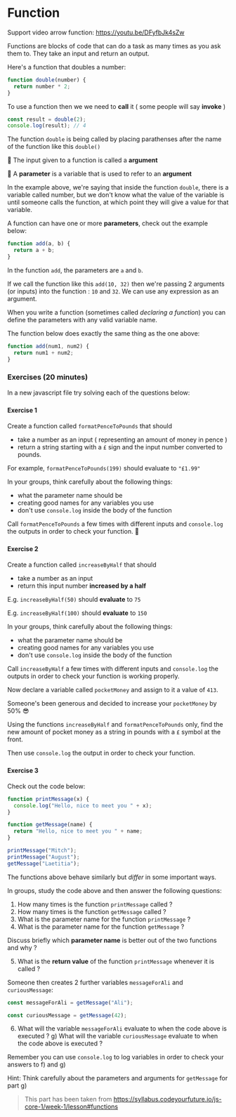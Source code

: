 # Function

Support video arrow function: https://youtu.be/DFyfbJk4sZw



Functions are blocks of code that can do a task as many times as you ask them to. They take an input and return an output.

Here's a function that doubles a number:

````javascript
function double(number) {
  return number * 2;
}
````



To use a function then we we need to **call** it ( some people will say **invoke** )

```javascript
const result = double(2);
console.log(result); // 4
```



The function `double` is being called by placing parathenses after the name of the function like this `double()`

🔑 The input given to a function is called a **argument**

🔑 A **parameter** is a variable that is used to refer to an **argument**

In the example above, we're saying that inside the function `double`, there is a variable called number, but we don't know what the value of  the variable is until someone calls the function, at which point they  will give a value for that variable.

A function can have one or more **parameters**, check out the example below:

```javascript
function add(a, b) {
  return a + b;
}
```



In the function `add`, the parameters are `a` and `b`.

If we call the function like this `add(10, 32)` then we're passing 2 arguments (or inputs) into the function : `10` and `32`. We can use any expression as an argument.

When you write a function (sometimes called *declaring a function*) you can define the parameters with any valid variable name.

The function below does exactly the same thing as the one above:

``````javascript
function add(num1, num2) {
  return num1 + num2;
}
``````



### Exercises (20 minutes)

In a new javascript file try solving each of the questions below:

##### 

#### Exercise 1

Create a function called `formatPenceToPounds` that should

- take a number as an input ( representing an amount of money in pence )
- return a string starting with a `£` sign and the input number converted to pounds.

For example, `formatPenceToPounds(199)` should evaluate to `"£1.99"`

In your groups, think carefully about the following things:

- what the parameter name should be
- creating good names for any variables you use
- don't use `console.log` inside the body of the function

Call `formatPenceToPounds` a few times with different inputs and `console.log` the outputs in order to check your function. 🙂

##### 

#### Exercise 2

Create a function called `increaseByHalf` that should

- take a number as an input
- return this input number **increased by a half**

E.g. `increaseByHalf(50)` should **evaluate** to `75`

E.g. `increaseByHalf(100)` should **evaluate** to `150`

In your groups, think carefully about the following things:

- what the parameter name should be
- creating good names for any variables you use
- don't use `console.log` inside the body of the function

Call `increaseByHalf` a few times with different inputs and `console.log` the outputs in order to check your function is working properly.

Now declare a variable called `pocketMoney` and assign to it a value of `413`.

Someone's been generous and decided to increase your `pocketMoney` by 50% 😎

Using the functions `increaseByHalf` and `formatPenceToPounds` only, find the new amount of pocket money as a string in pounds with a `£` symbol at the front.

Then use `console.log` the output in order to check your function.

##### 

#### Exercise 3

Check out the code below:

```javascript
function printMessage(x) {
  console.log("Hello, nice to meet you " + x);
}

function getMessage(name) {
  return "Hello, nice to meet you " + name;
}

printMessage("Mitch");
printMessage("August");
getMessage("Laetitia");
```



The functions above behave similarly but *differ* in some important ways.

In groups, study the code above and then answer the following questions:

1. How many times is the function `printMessage` called ?
2. How many times is the function `getMessage` called ?
3. What is the parameter name for the function `printMessage` ?
4. What is the parameter name for the function `getMessage` ?

Discuss briefly which **parameter name** is better out of the two functions and why ?

5. What is the **return value** of the function `printMessage` whenever it is called ?

Someone then creates 2 further variables `messageForAli` and `curiousMessage`:

```javascript
const messageForAli = getMessage("Ali");

const curiousMessage = getMessage(42);
```



6. What will the variable `messageForAli` evaluate to when the code above is executed ? g) What will the variable `curiousMessage` evaluate to when the code above is executed ?

Remember you can use `console.log` to log variables in order to check your answers to f) and g)

Hint: Think carefully about the parameters and arguments for `getMessage` for part g)



> This part has been taken from https://syllabus.codeyourfuture.io/js-core-1/week-1/lesson#functions